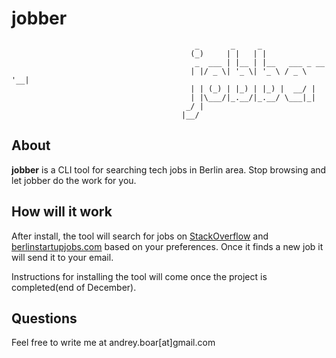 # jobber

                                             _       _     _               
                                            (_)     | |   | |              
                                             _  ___ | |__ | |__   ___ _ __ 
                                            | |/ _ \| '_ \| '_ \ / _ \ '__|
                                            | | (_) | |_) | |_) |  __/ |   
                                            | |\___/|_.__/|_.__/ \___|_|   
                                           _/ |                            
                                          |__/                             




## About

**jobber** is a CLI tool for searching tech jobs in Berlin area. Stop browsing and let jobber do the work for you.

## How will it work
After install, the tool will search for jobs on [StackOverflow](http://stackoverflow.com/) and [berlinstartupjobs.com](http://berlinstartupjobs.com/) based on your preferences. Once it finds a new job it will send it to your email.

Instructions for installing the tool will come once the project is completed(end of December).

## Questions
Feel free to write me at andrey.boar[at]gmail.com
